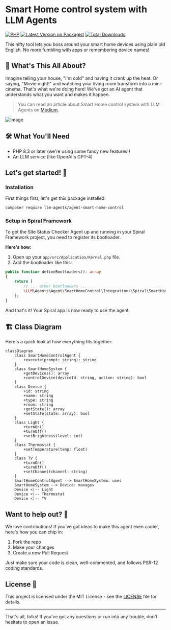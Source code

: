 # Smart Home control system with LLM Agents

[![PHP](https://img.shields.io/packagist/php-v/llm-agents/agent-smart-home-control.svg?style=flat-square)](https://packagist.org/packages/llm-agents/agent-smart-home-control)
[![Latest Version on Packagist](https://img.shields.io/packagist/v/llm-agents/agent-smart-home-control.svg?style=flat-square)](https://packagist.org/packages/llm-agents/agent-smart-home-control)
[![Total Downloads](https://img.shields.io/packagist/dt/llm-agents/agent-smart-home-control.svg?style=flat-square)](https://packagist.org/packages/llm-agents/agent-smart-home-control)

This nifty tool lets you boss around your smart home devices using plain old English. No more fumbling with apps or
remembering device names!

## 🚀 What's This All About?

Imagine telling your house, "I'm cold" and having it crank up the heat. Or saying, "Movie night!" and watching your
living room transform into a mini-cinema. That's what we're doing here! We've got an AI agent that understands what you
want and makes it happen.

> You can read an article about Smart Home control system with LLM Agents
> on [Medium](https://butschster.medium.com/a-php-devs-dream-an-ai-home-that-really-gets-you-dd97ae2ca0b0).

![image](https://github.com/user-attachments/assets/405275f8-a180-4134-806d-bc7287e779dc)

## 🛠 What You'll Need

- PHP 8.3 or later (we're using some fancy new features!)
- An LLM service (like OpenAI's GPT-4)

## Let's get started! 🚀

### Installation

First things first, let's get this package installed:

```bash
composer require llm-agents/agent-smart-home-control
```

### Setup in Spiral Framework

To get the Site Status Checker Agent up and running in your Spiral Framework project, you need to register its
bootloader.

**Here's how:**

1. Open up your `app/src/Application/Kernel.php` file.
2. Add the bootloader like this:

```php
public function defineBootloaders(): array
{
    return [
        // ... other bootloaders ...
        \LLM\Agents\Agent\SmartHomeControl\Integrations\Spiral\SmartHomeControlBootloader::class,
    ];
}
```

And that's it! Your Spiral app is now ready to use the agent.

## 🏗 Class Diagram

Here's a quick look at how everything fits together:

```mermaid
classDiagram
    class SmartHomeControlAgent {
        +execute(prompt: string): string
    }
    class SmartHomeSystem {
        +getDevices(): array
        +controlDevice(deviceId: string, action: string): bool
    }
    class Device {
        +id: string
        +name: string
        +type: string
        +room: string
        +getState(): array
        +setState(state: array): bool
    }
    class Light {
        +turnOn()
        +turnOff()
        +setBrightness(level: int)
    }
    class Thermostat {
        +setTemperature(temp: float)
    }
    class TV {
        +turnOn()
        +turnOff()
        +setChannel(channel: string)
    }
    SmartHomeControlAgent --> SmartHomeSystem: uses
    SmartHomeSystem --> Device: manages
    Device <|-- Light
    Device <|-- Thermostat
    Device <|-- TV
```

## Want to help out? 🤝

We love contributions! If you've got ideas to make this agent even cooler, here's how you can chip in:

1. Fork the repo
2. Make your changes
3. Create a new Pull Request

Just make sure your code is clean, well-commented, and follows PSR-12 coding standards.

## License 📄

This project is licensed under the MIT License - see the [LICENSE](LICENSE) file for details.

---

That's all, folks! If you've got any questions or run into any trouble, don't hesitate to open an issue.